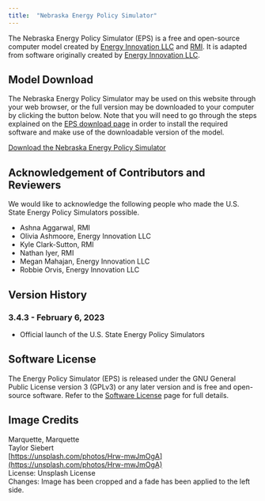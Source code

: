 ```yaml
---
title:  "Nebraska Energy Policy Simulator"
---
```


The Nebraska Energy Policy Simulator (EPS) is a free and open-source computer model created by [Energy Innovation LLC](https://energyinnovation.org/) and [RMI](https://rmi.org/).  It is adapted from software originally created by [Energy Innovation LLC](https://energyinnovation.org/).

## Model Download

The Nebraska Energy Policy Simulator may be used on this website through your web browser, or the full version may be downloaded to your computer by clicking the button below.  Note that you will need to go through the steps explained on the [EPS download page](../download) in order to install the required software and make use of the downloadable version of the model.

<p><a href="https://github.com/EnergyInnovation/eps-nebraska/archive/refs/tags/3.4.3.zip" class="btn">Download the Nebraska Energy Policy Simulator</a></p>

## Acknowledgement of Contributors and Reviewers
We would like to acknowledge the following people who made the U.S. State Energy Policy Simulators possible.

* Ashna Aggarwal, RMI
* Olivia Ashmoore, Energy Innovation LLC
* Kyle Clark-Sutton, RMI
* Nathan Iyer, RMI
* Megan Mahajan, Energy Innovation LLC
* Robbie Orvis, Energy Innovation LLC

## Version History

### **3.4.3 - February 6, 2023**

* Official launch of the U.S. State Energy Policy Simulators

## Software License

The Energy Policy Simulator (EPS) is released under the GNU General Public License version 3 (GPLv3) or any later version and is free and open-source software.  Refer to the [Software License](../software-license) page for full details.

## Image Credits
Marquette, Marquette<br/>
Taylor Siebert<br/>
[https://unsplash.com/photos/Hrw-mwJmOgA](https://unsplash.com/photos/Hrw-mwJmOgA)<br/>
License: Unsplash License<br/>
Changes: Image has been cropped and a fade has been applied to the left side.<br/>
